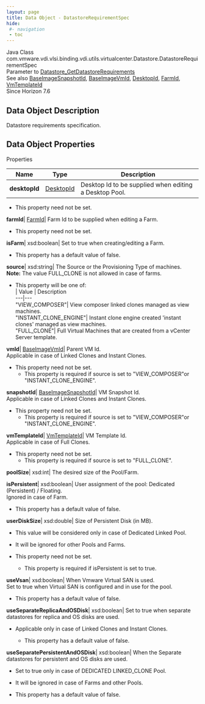 ```yaml
---
layout: page
title: Data Object - DatastoreRequirementSpec
hide:
 #- navigation
 - toc
---
```






Java Class
    com.vmware.vdi.vlsi.binding.vdi.utils.virtualcenter.Datastore.DatastoreRequirementSpec  
Parameter to
     [Datastore_GetDatastoreRequirements](vdi.utils.virtualcenter.Datastore.md#getDatastoreRequirements)  
See also
     [BaseImageSnapshotId](vdi.entity.BaseImageSnapshotId.md), [BaseImageVmId](vdi.entity.BaseImageVmId.md), [DesktopId](vdi.entity.DesktopId.md), [FarmId](vdi.entity.FarmId.md), [VmTemplateId](vdi.entity.VmTemplateId.md)  
Since 
    Horizon 7.6

## Data Object Description 

Datastore requirements specification. 

## Data Object Properties

Properties

Name |  Type |  Description   
---|---|---  
**desktopId**| [DesktopId](vdi.entity.DesktopId.md)|  Desktop Id to be supplied when editing a Desktop Pool.   


* This property need not be set.

  
**farmId**| [FarmId](vdi.entity.FarmId.md)|  Farm Id to be supplied when editing a Farm.   


* This property need not be set.

  
**isFarm**|  xsd:boolean|  Set to true when creating/editing a Farm.   


  * This property has a default value of false.

  
**source**|  xsd:string|  The Source or the Provisioning Type of machines.   
**Note:** The value FULL_CLONE is not allowed in case of farms.   


  * This property will be one of:  
|  Value |  Description   
---|---  
"VIEW_COMPOSER"| View composer linked clones managed as view machines.  
"INSTANT_CLONE_ENGINE"| Instant clone engine created 'instant clones' managed as view machines.  
"FULL_CLONE"| Full Virtual Machines that are created from a vCenter Server template.  

  
**vmId**| [BaseImageVmId](vdi.entity.BaseImageVmId.md)|  Parent VM Id.   
Applicable in case of Linked Clones and Instant Clones.   


* This property need not be set.
  * This property is required if source is set to "VIEW_COMPOSER"or "INSTANT_CLONE_ENGINE".

  
**snapshotId**| [BaseImageSnapshotId](vdi.entity.BaseImageSnapshotId.md)|  VM Snapshot Id.   
Applicable in case of Linked Clones and Instant Clones.   


* This property need not be set.
  * This property is required if source is set to "VIEW_COMPOSER"or "INSTANT_CLONE_ENGINE".

  
**vmTemplateId**| [VmTemplateId](vdi.entity.VmTemplateId.md)|  VM Template Id.   
Applicable in case of Full Clones.   


* This property need not be set.
  * This property is required if source is set to "FULL_CLONE".

  
**poolSize**|  xsd:int|  The desired size of the Pool/Farm.   
  
**isPersistent**|  xsd:boolean|  User assignment of the pool: Dedicated (Persistent) / Floating.   
Ignored in case of Farm.   


  * This property has a default value of false.

  
**userDiskSize**|  xsd:double|  Size of Persistent Disk (in MB). 

  * This value will be considered only in case of Dedicated Linked Pool.
  * It will be ignored for other Pools and Farms.

  


* This property need not be set.
  * This property is required if isPersistent is set to true.

  
**useVsan**|  xsd:boolean|  When Vmware Virtual SAN is used.   
Set to true when Virtual SAN is configured and in use for the pool.   


  * This property has a default value of false.

  
**useSeparateReplicaAndOSDisk**|  xsd:boolean|  Set to true when separate datastores for replica and OS disks are used. 
* Applicable only in case of Linked Clones and Instant Clones.
  


  * This property has a default value of false.

  
**useSeparatePersistentAndOSDisk**|  xsd:boolean|  When the Separate datastores for persistent and OS disks are used. 

  * Set to true only in case of DEDICATED LINKED_CLONE Pool.
  * It will be ignored in case of Farms and other Pools.

  


  * This property has a default value of false.

  
  
  
  
  
  

